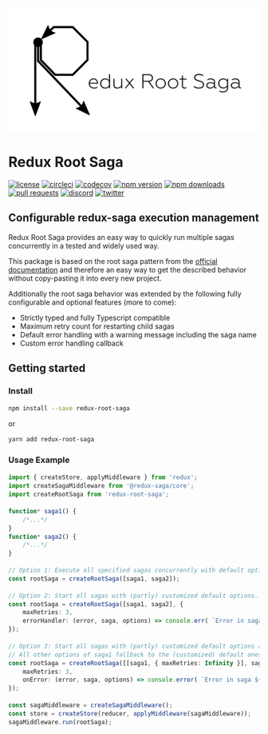 <img src="./logo_wide.png" alt="Redux Root Saga Logo"/>

# Redux Root Saga

[![license](https://img.shields.io/npm/l/redux-root-saga)](https://github.com/MichaelHettmer/redux-root-saga/blob/master/LICENSE.md)
[![circleci](https://circleci.com/gh/MichaelHettmer/redux-root-saga.svg?style=shield)](https://circleci.com/gh/MichaelHettmer/redux-root-saga)
[![codecov](https://codecov.io/gh/MichaelHettmer/redux-root-saga/branch/master/graph/badge.svg)](https://codecov.io/gh/MichaelHettmer/redux-root-saga)
[![npm version](https://img.shields.io/npm/v/redux-root-saga)](https://www.npmjs.com/package/redux-root-saga)
[![npm downloads](https://img.shields.io/npm/dw/redux-root-saga)](https://www.npmjs.com/package/redux-root-saga)
[![pull requests](https://img.shields.io/badge/PRs-welcome-brightgreen.svg)](https://github.com/MichaelHettmer/redux-root-saga/compare)
[![discord](https://img.shields.io/discord/620938362379042837)](https://discord.gg/R2jNASR)
[![twitter](https://img.shields.io/twitter/follow/MichaelHettmer.svg?label=Follow%20@MichaelHettmer)](https://twitter.com/intent/follow?screen_name=MichaelHettmer)

## Configurable redux-saga execution management

Redux Root Saga provides an easy way to quickly run multiple sagas concurrently in a tested and widely used way.

This package is based on the root saga pattern from the [official documentation](https://redux-saga.js.org/docs/advanced/RootSaga.html) and therefore an easy way to get the described behavior without copy-pasting it into every new project.

Additionally the root saga behavior was extended by the following fully configurable and optional features (more to come):

* Strictly typed and fully Typescript compatible
* Maximum retry count for restarting child sagas
* Default error handling with a warning message including the saga name
* Custom error handling callback

## Getting started

### Install

``` sh
npm install --save redux-root-saga
```

or

``` sh
yarn add redux-root-saga
```

### Usage Example

``` typescript
import { createStore, applyMiddleware } from 'redux';
import createSagaMiddleware from '@redux-saga/core';
import createRootSaga from 'redux-root-saga';

function* saga1() {
    /*...*/
}
function* saga2() {
    /*...*/
}

// Option 1: Execute all specified sagas concurrently with default options.
const rootSaga = createRootSaga([saga1, saga2]);

// Option 2: Start all sagas with (partly) customized default options.
const rootSaga = createRootSaga([saga1, saga2], {
    maxRetries: 3,
    errorHandler: (error, saga, options) => console.err( `Error in saga ${saga.name} with options ${options}: ${error}` );
});

// Option 3: Start all sagas with (partly) customized default options and use specific custom options only for saga1.
// All other options of saga1 fallback to the (customized) default ones.
const rootSaga = createRootSaga([[saga1, { maxRetries: Infinity }], saga2], {
    maxRetries: 3,
    onError: (error, saga, options) => console.error( `Error in saga ${saga.name} with options ${options}: ${error}` ),
});

const sagaMiddleware = createSagaMiddleware();
const store = createStore(reducer, applyMiddleware(sagaMiddleware));
sagaMiddleware.run(rootSaga);
```

